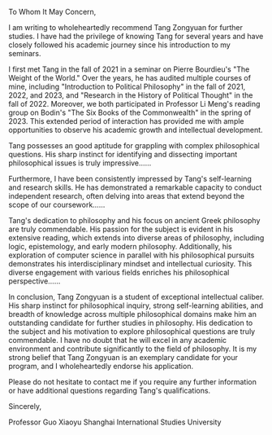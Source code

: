 To Whom It May Concern,

I am writing to wholeheartedly recommend Tang Zongyuan for further studies. I have had the privilege of knowing Tang for several years and have closely followed his academic journey since his introduction to my seminars.

I first met Tang in the fall of 2021 in a seminar on Pierre Bourdieu's "The Weight of the World." Over the years, he has audited multiple courses of mine, including "Introduction to Political Philosophy" in the fall of 2021, 2022, and 2023, and "Research in the History of Political Thought" in the fall of 2022. Moreover, we both participated in Professor Li Meng's reading group on Bodin's "The Six Books of the Commonwealth" in the spring of 2023. This extended period of interaction has provided me with ample opportunities to observe his academic growth and intellectual development.

Tang possesses an good aptitude for grappling with complex philosophical questions. His sharp instinct for identifying and dissecting important philosophical issues is truly impressive……

Furthermore, I have been consistently impressed by Tang's self-learning and research skills. He has demonstrated a remarkable capacity to conduct independent research, often delving into areas that extend beyond the scope of our coursework……

Tang's dedication to philosophy and his focus on ancient Greek philosophy are truly commendable. His passion for the subject is evident in his extensive reading, which extends into diverse areas of philosophy, including logic, epistemology, and early modern philosophy. Additionally, his exploration of computer science in parallel with his philosophical pursuits demonstrates his interdisciplinary mindset and intellectual curiosity. This diverse engagement with various fields enriches his philosophical perspective……

In conclusion, Tang Zongyuan is a student of exceptional intellectual caliber. His sharp instinct for philosophical inquiry, strong self-learning abilities, and breadth of knowledge across multiple philosophical domains make him an outstanding candidate for further studies in philosophy. His dedication to the subject and his motivation to explore philosophical questions are truly commendable. I have no doubt that he will excel in any academic environment and contribute significantly to the field of philosophy. It is my strong belief that Tang Zongyuan is an exemplary candidate for your program, and I wholeheartedly endorse his application.

Please do not hesitate to contact me if you require any further information or have additional questions regarding Tang's qualifications.

Sincerely,

Professor Guo Xiaoyu 
Shanghai International Studies University